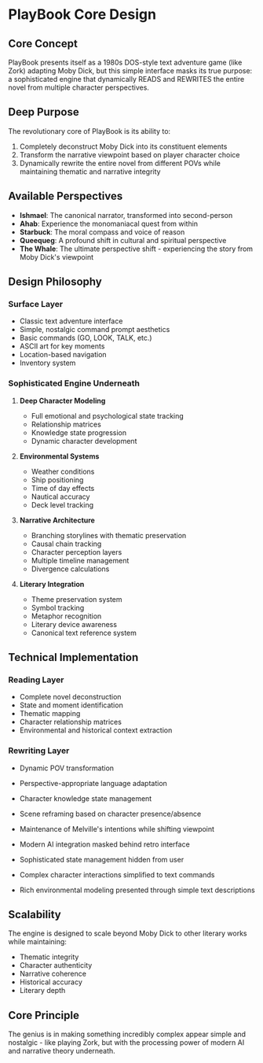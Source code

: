 # PlayBook Core Design

## Core Concept
PlayBook presents itself as a 1980s DOS-style text adventure game (like Zork) adapting Moby Dick, but this simple interface masks its true purpose: a sophisticated engine that dynamically READS and REWRITES the entire novel from multiple character perspectives.

## Deep Purpose
The revolutionary core of PlayBook is its ability to:
1. Completely deconstruct Moby Dick into its constituent elements
2. Transform the narrative viewpoint based on player character choice
3. Dynamically rewrite the entire novel from different POVs while maintaining thematic and narrative integrity

## Available Perspectives
- **Ishmael**: The canonical narrator, transformed into second-person
- **Ahab**: Experience the monomaniacal quest from within
- **Starbuck**: The moral compass and voice of reason
- **Queequeg**: A profound shift in cultural and spiritual perspective
- **The Whale**: The ultimate perspective shift - experiencing the story from Moby Dick's viewpoint

## Design Philosophy

### Surface Layer
- Classic text adventure interface
- Simple, nostalgic command prompt aesthetics
- Basic commands (GO, LOOK, TALK, etc.)
- ASCII art for key moments
- Location-based navigation
- Inventory system

### Sophisticated Engine Underneath
1. **Deep Character Modeling**
   - Full emotional and psychological state tracking
   - Relationship matrices
   - Knowledge state progression
   - Dynamic character development

2. **Environmental Systems**
   - Weather conditions
   - Ship positioning
   - Time of day effects
   - Nautical accuracy
   - Deck level tracking

3. **Narrative Architecture**
   - Branching storylines with thematic preservation
   - Causal chain tracking
   - Character perception layers
   - Multiple timeline management
   - Divergence calculations

4. **Literary Integration**
   - Theme preservation system
   - Symbol tracking
   - Metaphor recognition
   - Literary device awareness
   - Canonical text reference system

## Technical Implementation
### Reading Layer
- Complete novel deconstruction
- State and moment identification
- Thematic mapping
- Character relationship matrices
- Environmental and historical context extraction

### Rewriting Layer
- Dynamic POV transformation
- Perspective-appropriate language adaptation
- Character knowledge state management
- Scene reframing based on character presence/absence
- Maintenance of Melville's intentions while shifting viewpoint

- Modern AI integration masked behind retro interface
- Sophisticated state management hidden from user
- Complex character interactions simplified to text commands
- Rich environmental modeling presented through simple text descriptions

## Scalability
The engine is designed to scale beyond Moby Dick to other literary works while maintaining:
- Thematic integrity
- Character authenticity
- Narrative coherence
- Historical accuracy
- Literary depth

## Core Principle
The genius is in making something incredibly complex appear simple and nostalgic - like playing Zork, but with the processing power of modern AI and narrative theory underneath.
